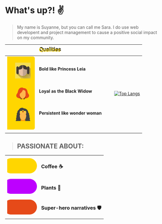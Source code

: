 # What's up?! ✌️
> My name is Suyanne, but you can call me Sara. I do use web developent and project management to cause a positive social impact on my community.


|         |![qualities](/images/Qualities.png "qualities")          |          |
| ------- | -------- | -------- |
| ![woman](/images/woman.png "woman") |<h4>Bold like Princess Leia</h4><br><h4>Loyal as the Black Widow</h4><br><h4>Persistent like wonder woman</h4><br> | [![Top Langs](https://github-readme-stats.vercel.app/api/top-langs/?username=Suyannesara&layout=compact)](https://github.com/Suyannesara/github-readme-stats)                |
|         |          |           |   


> <h2>PASSIONATE ABOUT:</h2> 
|        |          |  
| ------- | -------- |
|![topic1](/images/Topic1.png "topic1")| <h3>Coffee ☕</h3> |  
|![topic2](/images/Topic2.png "topic2")| <h3> Plants 🌵 </h3> |  
|![topic3](/images/Topic3.png "topic3")| <h3> Super-hero narratives 🛡️ </h3> | 




